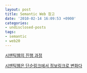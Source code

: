 ```yaml
---
layout: post
title: Semantic Web 참고
date: '2010-02-14 16:09:53 +0900'
categories:
- undisclosed-posts
tags:
- semantic
- web20
---
```


[시맨틱웹의 진행 과정](http://blog.naver.com/pang2zero98/90074551647)
  
[시맨틱웹은 단순링크에서 정보링크로 변화다](http://blog.naver.com/pang2zero98/90074550594)
